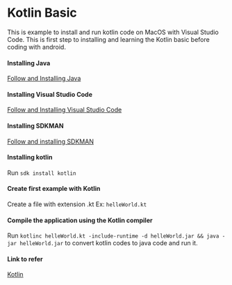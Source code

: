 # Kotlin Basic

This is example to install and run kotlin code on MacOS with Visual Studio Code.
This is first step to installing and learning the Kotlin basic before coding with android.

#### Installing Java
[Follow and Installing Java](https://www.java.com/en/)

#### Installing Visual Studio Code
[Follow and Installing Visual Studio Code](https://code.visualstudio.com/)

#### Installing SDKMAN
[Follow and installing SDKMAN](http://sdkman.io/install.html)

#### Installing kotlin
Run 
    ```sdk install kotlin```

#### Create first example with Kotlin
Create a file with extension .kt
Ex: 
    ```helleWorld.kt```
    

#### Compile the application using the Kotlin compiler
Run 
    ```kotlinc helleWorld.kt -include-runtime -d helleWorld.jar && java -jar helleWorld.jar```
to convert kotlin codes to java code and run it.

#### Link to refer
[Kotlin](https://kotlinlang.org/docs/tutorials/)